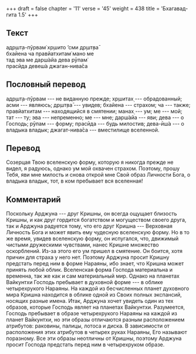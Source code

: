 +++
draft = false
chapter = '11'
verse = '45'
weight = 438
title = 'Бхагавад-гита 1.5'
+++
## Текст

адр̣шт̣а-пӯрвам̇ хр̣шито ’сми др̣шт̣ва̄  
бхайена ча правйатхитам̇ мано ме  
тад эва ме дарш́айа дева рӯпам̇  
прасӣда девеш́а джаган-нива̄са

## Пословный перевод

адр̣шт̣а-пӯрвам --- не виданную прежде; хр̣шитах̣ --- обрадованный; асми ---
являюсь; др̣шт̣ва̄ --- увидев; бхайена --- страхом; ча --- также;
правйатхитам --- находящийся в смятении; манах̣ --- ум; ме --- мой; тат
--- ту; эва --- непременно; ме --- мне; дарш́айа --- яви; дева --- о
Господь; рӯпам --- форму; прасӣда --- будь милостив; дева-ӣш́а --- о
владыка владык; джагат-нива̄са --- вместилище вселенной.

## Перевод

Созерцая Твою вселенскую форму, которую я никогда прежде не видел, я
радуюсь, однако ум мой охвачен страхом. Поэтому, прошу Тебя, яви мне
милость и снова открой мне Свой образ Личности Бога, о владыка владык,
тот, в ком пребывает вся вселенная!

## Комментарий

Поскольку Арджуна --- друг Кришны, он всегда ощущает близость Кришны, и
как друг гордится богатством и могуществом своего друга, так и Арджуна
радуется тому, что его друг Кришна --- Верховная Личность Бога и может
явить ему чудесную вселенскую форму. Но в то же время, увидев вселенскую
форму, он испугался, что, движимый чистыми дружескими чувствами, нанес
Кришне множество оскорблений. Из-за этого его ум пришел в смятение. Он
боится, хотя причин для страха у него нет. Поэтому Арджуна просит Кришну
предстать перед ним в форме Нараяны, ибо знает, что Кришна может принять
любой облик. Вселенская форма Господа материальна и временна, так же как
и сам материальный мир. Однако на планетах Вайкунтхи Господь пребывает в
духовной форме --- в облике четырехрукого Нараяны. На каждой из
бесчисленных планет духовного мира Кришна находится в облике одной из
Своих полных экспансий, носящих разные имена. Итак, Арджуна хочет
увидеть один из тех образов, которые Господь являет на планетах
Вайкунтхи. Разумеется, Господь пребывает в образе четырехрукого Нараяны
на каждой из планет Вайкунтхи, но эти образы отличаются разным
расположением атрибутов: раковины, палицы, лотоса и диска. В зависимости
от расположения этих атрибутов в четырех руках Нараяны, Его называют
поразному. Все эти образы неотличны от Кришны, поэтому Арджуна просит
Господа предстать перед ним в четырехруком образе.
